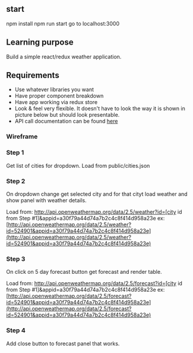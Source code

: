 ## start

npm install
npm run start
go to localhost:3000

## Learning purpose

Build a simple react/redux weather application.

## Requirements

-   Use whatever libraries you want
-   Have proper component breakdown
-   Have app working via redux store
-   Look & feel very flexible. It doesn't have to look the way it is shown in picture below but should look presentable.
-   API call documentation can be found [here](https://openweathermap.org/api)

### Wireframe

### Step 1

Get list of cities for dropdown.
Load from public/cities.json

### Step 2

On dropdown change get selected city and for that cityt load weather and show panel with weather details.

Load from: http://api.openweathermap.org/data/2.5/weather?id=[city id from Step #1]&appid=a30f79a44d74a7b2c4c8f414d958a23e
ex: [http://api.openweathermap.org/data/2.5/weather?id=524901&appid=a30f79a44d74a7b2c4c8f414d958a23e](http://api.openweathermap.org/data/2.5/weather?id=524901&appid=a30f79a44d74a7b2c4c8f414d958a23e)

### Step 3

On click on 5 day forecast button get forecast and render table.

Load from: http://api.openweathermap.org/data/2.5/forecast?id=[city id from Step #1]&appid=a30f79a44d74a7b2c4c8f414d958a23e
ex: [http://api.openweathermap.org/data/2.5/forecast?id=524901&appid=a30f79a44d74a7b2c4c8f414d958a23e](http://api.openweathermap.org/data/2.5/forecast?id=524901&appid=a30f79a44d74a7b2c4c8f414d958a23e)

### Step 4

Add close button to forecast panel that works.
